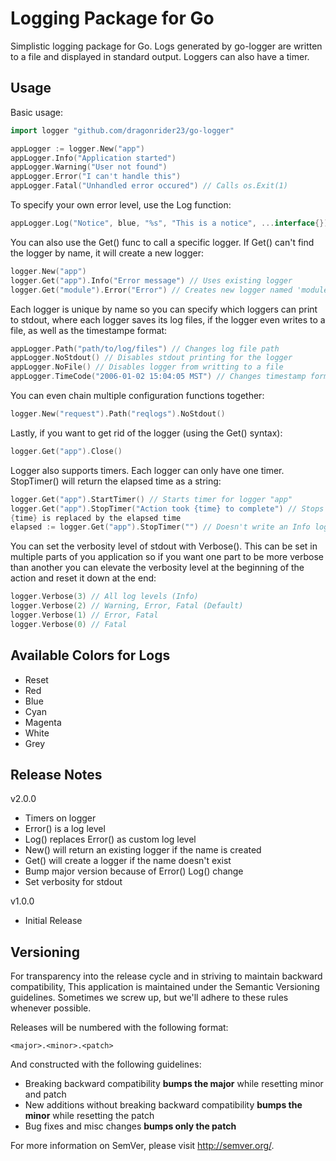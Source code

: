Logging Package for Go
======================

Simplistic logging package for Go. Logs generated by go-logger are written
to a file and displayed in standard output. Loggers can also have a timer.

Usage
-----

Basic usage:

```Go
import logger "github.com/dragonrider23/go-logger"

appLogger := logger.New("app")
appLogger.Info("Application started")
appLogger.Warning("User not found")
appLogger.Error("I can't handle this")
appLogger.Fatal("Unhandled error occured") // Calls os.Exit(1)
```

To specify your own error level, use the Log function:

```Go
appLogger.Log("Notice", blue, "%s", "This is a notice", ...interface{})
```

You can also use the Get() func to call a specific logger. If Get() can't
find the logger by name, it will create a new logger:

```Go
logger.New("app")
logger.Get("app").Info("Error message") // Uses existing logger
logger.Get("module").Error("Error") // Creates new logger named 'module' and issues error
```

Each logger is unique by name so you can specify which loggers can print to stdout,
where each logger saves its log files, if the logger even writes to a file,
 as well as the timestampe format:

```Go
appLogger.Path("path/to/log/files") // Changes log file path
appLogger.NoStdout() // Disables stdout printing for the logger
appLogger.NoFile() // Disables logger from writting to a file
appLogger.TimeCode("2006-01-02 15:04:05 MST") // Changes timestamp format
```

You can even chain multiple configuration functions together:

```Go
logger.New("request").Path("reqlogs").NoStdout()
```

Lastly, if you want to get rid of the logger (using the Get() syntax):

```Go
logger.Get("app").Close()
```

Logger also supports timers. Each logger can only have one timer. StopTimer() will return 
the elapsed time as a string:

```Go
logger.Get("app").StartTimer() // Starts timer for logger "app"
logger.Get("app").StopTimer("Action took {time} to complete") // Stops timer and logs message,
{time} is replaced by the elapsed time
elapsed := logger.Get("app").StopTimer("") // Doesn't write an Info log if string is empty
```

You can set the verbosity level of stdout with Verbose(). This can be set in multiple parts of
you application so if you want one part to be more verbose than another you can elevate the
verbosity level at the beginning of the action and reset it down at the end:

```Go
logger.Verbose(3) // All log levels (Info)
logger.Verbose(2) // Warning, Error, Fatal (Default)
logger.Verbose(1) // Error, Fatal
logger.Verbose(0) // Fatal
```

Available Colors for Logs
-------------------------

* Reset
* Red
* Blue
* Cyan
* Magenta
* White
* Grey

Release Notes
-------------

v2.0.0

- Timers on logger
- Error() is a log level
- Log() replaces Error() as custom log level
- New() will return an existing logger if the name is created
- Get() will create a logger if the name doesn't exist
- Bump major version because of Error() Log() change
- Set verbosity for stdout

v1.0.0

- Initial Release

Versioning
----------

For transparency into the release cycle and in striving to maintain backward compatibility,
This application is maintained under the Semantic Versioning guidelines.
Sometimes we screw up, but we'll adhere to these rules whenever possible.

Releases will be numbered with the following format:

`<major>.<minor>.<patch>`

And constructed with the following guidelines:

- Breaking backward compatibility **bumps the major** while resetting minor and patch
- New additions without breaking backward compatibility **bumps the minor** while resetting the patch
- Bug fixes and misc changes **bumps only the patch**

For more information on SemVer, please visit <http://semver.org/>.